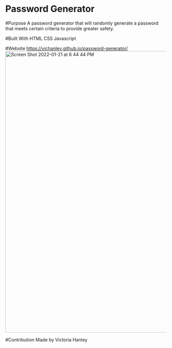 # Password Generator 

#Purpose
A password generator that will randomly generate a password that meets certain criteria to provide greater safety. 

#Built With
HTML
CSS
Javascript

#Website
https://vichanley.github.io/password-generator/
<img width="880" alt="Screen Shot 2022-01-21 at 6 44 44 PM" src="https://user-images.githubusercontent.com/95722789/150617582-b89adf5b-f849-4776-8b14-16a419e2d54a.png">

#Contribution
Made by Victoria Hanley
